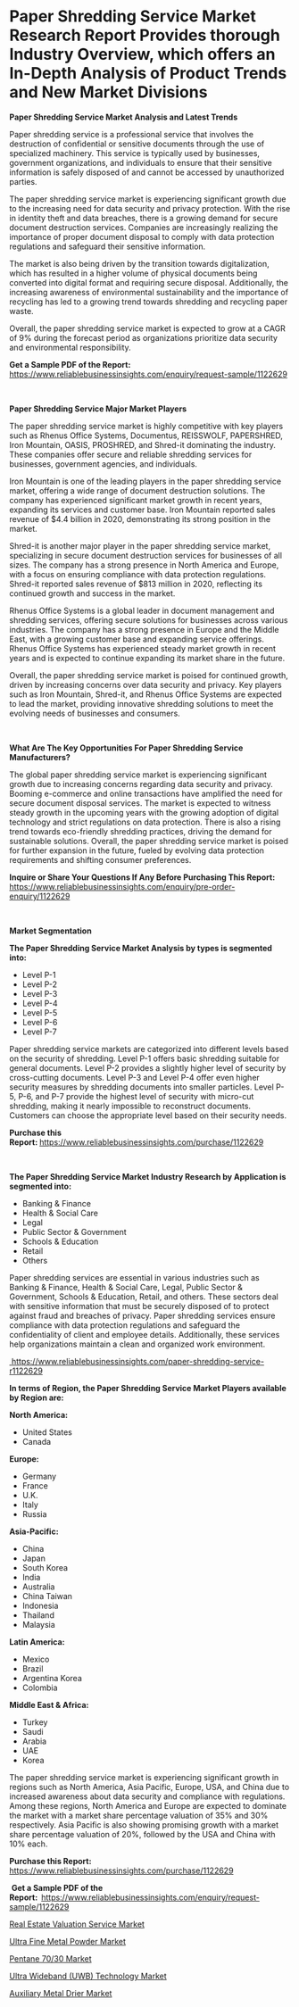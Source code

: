 <p><h1>Paper Shredding Service Market Research Report Provides thorough Industry Overview, which offers an In-Depth Analysis of Product Trends and New Market Divisions</h1></p><p><strong>Paper Shredding Service Market Analysis and Latest Trends</strong></p>
<p><p>Paper shredding service is a professional service that involves the destruction of confidential or sensitive documents through the use of specialized machinery. This service is typically used by businesses, government organizations, and individuals to ensure that their sensitive information is safely disposed of and cannot be accessed by unauthorized parties.</p><p>The paper shredding service market is experiencing significant growth due to the increasing need for data security and privacy protection. With the rise in identity theft and data breaches, there is a growing demand for secure document destruction services. Companies are increasingly realizing the importance of proper document disposal to comply with data protection regulations and safeguard their sensitive information.</p><p>The market is also being driven by the transition towards digitalization, which has resulted in a higher volume of physical documents being converted into digital format and requiring secure disposal. Additionally, the increasing awareness of environmental sustainability and the importance of recycling has led to a growing trend towards shredding and recycling paper waste.</p><p>Overall, the paper shredding service market is expected to grow at a CAGR of 9% during the forecast period as organizations prioritize data security and environmental responsibility.</p></p>
<p><strong>Get a Sample PDF of the Report:&nbsp;</strong> <a href="https://www.reliablebusinessinsights.com/enquiry/request-sample/1122629">https://www.reliablebusinessinsights.com/enquiry/request-sample/1122629</a></p>
<p>&nbsp;</p>
<p><strong>Paper Shredding Service Major Market Players</strong></p>
<p><p>The paper shredding service market is highly competitive with key players such as Rhenus Office Systems, Documentus, REISSWOLF, PAPERSHRED, Iron Mountain, OASIS, PROSHRED, and Shred-it dominating the industry. These companies offer secure and reliable shredding services for businesses, government agencies, and individuals.</p><p>Iron Mountain is one of the leading players in the paper shredding service market, offering a wide range of document destruction solutions. The company has experienced significant market growth in recent years, expanding its services and customer base. Iron Mountain reported sales revenue of $4.4 billion in 2020, demonstrating its strong position in the market.</p><p>Shred-it is another major player in the paper shredding service market, specializing in secure document destruction services for businesses of all sizes. The company has a strong presence in North America and Europe, with a focus on ensuring compliance with data protection regulations. Shred-it reported sales revenue of $813 million in 2020, reflecting its continued growth and success in the market.</p><p>Rhenus Office Systems is a global leader in document management and shredding services, offering secure solutions for businesses across various industries. The company has a strong presence in Europe and the Middle East, with a growing customer base and expanding service offerings. Rhenus Office Systems has experienced steady market growth in recent years and is expected to continue expanding its market share in the future.</p><p>Overall, the paper shredding service market is poised for continued growth, driven by increasing concerns over data security and privacy. Key players such as Iron Mountain, Shred-it, and Rhenus Office Systems are expected to lead the market, providing innovative shredding solutions to meet the evolving needs of businesses and consumers.</p></p>
<p>&nbsp;</p>
<p><strong>What Are The Key Opportunities For Paper Shredding Service Manufacturers?</strong></p>
<p><p>The global paper shredding service market is experiencing significant growth due to increasing concerns regarding data security and privacy. Booming e-commerce and online transactions have amplified the need for secure document disposal services. The market is expected to witness steady growth in the upcoming years with the growing adoption of digital technology and strict regulations on data protection. There is also a rising trend towards eco-friendly shredding practices, driving the demand for sustainable solutions. Overall, the paper shredding service market is poised for further expansion in the future, fueled by evolving data protection requirements and shifting consumer preferences.</p></p>
<p><strong>Inquire or Share Your Questions If Any Before Purchasing This Report:</strong> <a href="https://www.reliablebusinessinsights.com/enquiry/pre-order-enquiry/1122629">https://www.reliablebusinessinsights.com/enquiry/pre-order-enquiry/1122629</a></p>
<p>&nbsp;</p>
<p><strong>Market Segmentation</strong></p>
<p><strong>The Paper Shredding Service Market Analysis by types is segmented into:</strong></p>
<p><ul><li>Level P-1</li><li>Level P-2</li><li>Level P-3</li><li>Level P-4</li><li>Level P-5</li><li>Level P-6</li><li>Level P-7</li></ul></p>
<p><p>Paper shredding service markets are categorized into different levels based on the security of shredding. Level P-1 offers basic shredding suitable for general documents. Level P-2 provides a slightly higher level of security by cross-cutting documents. Level P-3 and Level P-4 offer even higher security measures by shredding documents into smaller particles. Level P-5, P-6, and P-7 provide the highest level of security with micro-cut shredding, making it nearly impossible to reconstruct documents. Customers can choose the appropriate level based on their security needs.</p></p>
<p><strong>Purchase this Report:&nbsp;</strong><a href="https://www.reliablebusinessinsights.com/purchase/1122629">https://www.reliablebusinessinsights.com/purchase/1122629</a></p>
<p>&nbsp;</p>
<p><strong>The Paper Shredding Service Market Industry Research by Application is segmented into:</strong></p>
<p><ul><li>Banking & Finance</li><li>Health & Social Care</li><li>Legal</li><li>Public Sector & Government</li><li>Schools & Education</li><li>Retail</li><li>Others</li></ul></p>
<p><p>Paper shredding services are essential in various industries such as Banking & Finance, Health & Social Care, Legal, Public Sector & Government, Schools & Education, Retail, and others. These sectors deal with sensitive information that must be securely disposed of to protect against fraud and breaches of privacy. Paper shredding services ensure compliance with data protection regulations and safeguard the confidentiality of client and employee details. Additionally, these services help organizations maintain a clean and organized work environment.</p></p>
<p><a href="https://www.reliablebusinessinsights.com/paper-shredding-service-r1122629">&nbsp;https://www.reliablebusinessinsights.com/paper-shredding-service-r1122629</a></p>
<p><strong>In terms of Region, the Paper Shredding Service Market Players available by Region are:</strong></p>
<p>
    <p> <strong> North America: </strong>
        <ul>
            <li>United States</li>
            <li>Canada</li>
        </ul>
        </p> 
    <p> <strong> Europe: </strong>
        <ul>
            <li>Germany</li>
            <li>France</li>
            <li>U.K.</li>
            <li>Italy</li>
            <li>Russia</li>
        </ul>
        </p> 
    <p> <strong> Asia-Pacific: </strong>
        <ul>
            <li>China</li>
            <li>Japan</li>
            <li>South Korea</li>
            <li>India</li>
            <li>Australia</li>
            <li>China Taiwan</li>
            <li>Indonesia</li>
            <li>Thailand</li>
            <li>Malaysia</li>
        </ul>
        </p> 
    <p> <strong> Latin America: </strong>
        <ul>
            <li>Mexico</li>
            <li>Brazil</li>
            <li>Argentina Korea</li>
            <li>Colombia</li>
        </ul>
        </p> 
    <p> <strong> Middle East & Africa: </strong>
        <ul>
            <li>Turkey</li>
            <li>Saudi</li>
            <li>Arabia</li>
            <li>UAE</li>
            <li>Korea</li>
        </ul>
    </p>
    </p>
<p><p>The paper shredding service market is experiencing significant growth in regions such as North America, Asia Pacific, Europe, USA, and China due to increased awareness about data security and compliance with regulations. Among these regions, North America and Europe are expected to dominate the market with a market share percentage valuation of 35% and 30% respectively. Asia Pacific is also showing promising growth with a market share percentage valuation of 20%, followed by the USA and China with 10% each.</p></p>
<p><strong>Purchase this Report: </strong><a href="https://www.reliablebusinessinsights.com/purchase/1122629">https://www.reliablebusinessinsights.com/purchase/1122629</a></p>
<p>&nbsp;<strong>Get a Sample PDF of the Report:&nbsp;&nbsp;</strong><a href="https://www.reliablebusinessinsights.com/enquiry/request-sample/1122629">https://www.reliablebusinessinsights.com/enquiry/request-sample/1122629</a></p>
<p><strong></strong></p>
<p><p><a href="https://github.com/bmorecock/Market-Research-Report-List-4/blob/main/real-estate-valuation-service-market.md">Real Estate Valuation Service Market</a></p><p><a href="https://medium.com/@aprilhirthe/global-ultra-fine-metal-powder-market-analysis-trends-forecasts-and-growth-opportunities-2024-8f074e75a253">Ultra Fine Metal Powder Market</a></p><p><a href="https://www.linkedin.com/pulse/pentane-7030-market-outlook-complete-industry-analysis-2h4te">Pentane 70/30 Market</a></p><p><a href="https://medium.com/@aprilhirthe/ultra-wideband-uwb-technology-market-analysis-report-global-insights-by-region-type-be3849710574?postPublishedType=initial">Ultra Wideband (UWB) Technology Market</a></p><p><a href="https://www.linkedin.com/pulse/auxiliary-metal-drier-market-overview-global-trends-future-eceae">Auxiliary Metal Drier Market</a></p></p>